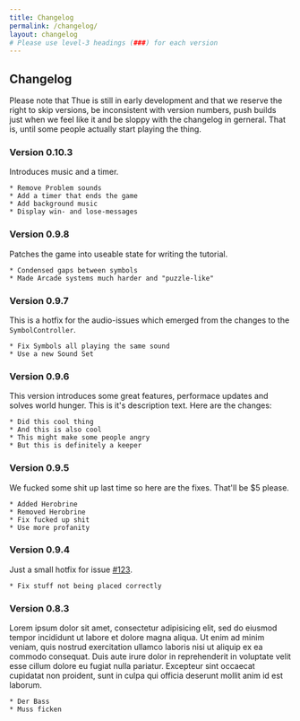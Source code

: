 ```yaml
---
title: Changelog
permalink: /changelog/
layout: changelog
# Please use level-3 headings (###) for each version
---
```


## Changelog

Please note that Thue is still in early development and that we reserve the right to skip versions, be inconsistent with version numbers, push builds just when we feel like it and be sloppy with the changelog in gerneral. That is, until some people actually start playing the thing.


### Version 0.10.3

Introduces music and a timer.

```
* Remove Problem sounds
* Add a timer that ends the game
* Add background music
* Display win- and lose-messages
```


### Version 0.9.8

Patches the game into useable state for writing the tutorial.

```
* Condensed gaps between symbols
* Made Arcade systems much harder and "puzzle-like"
```


### Version 0.9.7

This is a hotfix for the audio-issues which emerged from the changes to the `SymbolController`.

```
* Fix Symbols all playing the same sound
* Use a new Sound Set
```


### Version 0.9.6

This version introduces some great features, performace updates and solves world hunger. This is it's description text. Here are the changes:

```
* Did this cool thing
* And this is also cool
* This might make some people angry
* But this is definitely a keeper
```


### Version 0.9.5

We fucked some shit up last time so here are the fixes. That'll be $5 please.

```
* Added Herobrine
* Removed Herobrine
* Fix fucked up shit
* Use more profanity
```


### Version 0.9.4

Just a small hotfix for issue [#123](https://gitlab.uni-koblenz.de/mbrack/thue/issues/123).

```
* Fix stuff not being placed correctly
```

### Version 0.8.3

Lorem ipsum dolor sit amet, consectetur adipisicing elit, sed do eiusmod tempor incididunt ut labore et dolore magna aliqua. Ut enim ad minim veniam, quis nostrud exercitation ullamco laboris nisi ut aliquip ex ea commodo consequat. Duis aute irure dolor in reprehenderit in voluptate velit esse cillum dolore eu fugiat nulla pariatur. Excepteur sint occaecat cupidatat non proident, sunt in culpa qui officia deserunt mollit anim id est laborum.

```
* Der Bass
* Muss ficken
```
